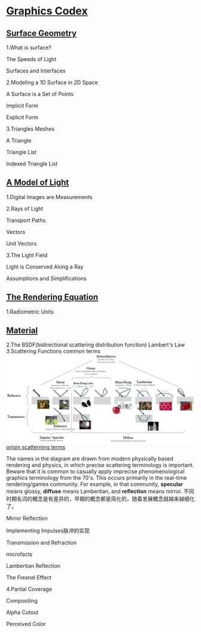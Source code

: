 # [Graphics Codex](https://graphicscodex.courses.nvidia.com/app.html)

## [Surface Geometry](https://graphicscodex.courses.nvidia.com/app.html?page=_rn_surfc)

1.What is surface?

The Speeds of Light

Surfaces and Interfaces

2.Modeling a 1D Surface in 2D Space

A Surface is a Set of Points

Implicit Form

Explicit Form

3.Triangles Meshes

A Triangle

Triangle List

Indexed Triangle List

## [A Model of Light](https://graphicscodex.courses.nvidia.com/app.html?page=_rn_light)

1.Digital Images are Measurements

2.Rays of Light

Transport Paths

Vectors

Unit Vectors

3.The Light Field

Light is Conserved Along a Ray

Assumptions and Simplifications



## [The Rendering Equation](https://graphicscodex.courses.nvidia.com/app.html?page=_rn_rndEq)

1.Radiometric Units


## [Material](https://graphicscodex.courses.nvidia.com/app.html?page=_rn_matrls)

2.The BSDF(bidirectional scattering distribution function)
Lambert's Law
3.Scattering Functions
common terms
![Common scattering function terms](./images/scatteringTerms.png)
[origin scatterning terms](https://graphicscodex.courses.nvidia.com/diagrams/scatteringTerms.png)

The names in the diagram are drawn from modern physically based rendering and
physics, in which precise scattering terminology is important. Beware that it is common to casually apply imprecise phenomenological graphics terminology from the 70's. This occurs primarily in the real-time rendering/games community. For example, in that community, **specular** means glossy, **diffuse**  means Lambertian, and **reflection** means mirror.
不同时期名词的概念是有差异的，早期的概念都是简化的，随着发展概念就越来越细化了。

Mirror Reflection

Implementing Impulses脉冲的实现

Transmission and Refraction

microfacts

Lambertian Reflection

The Fresnel Effect

4.Partial Coverage

Compositing

Alpha Cutout

Perceived Color